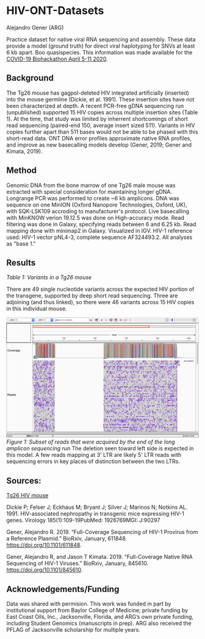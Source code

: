 # HIV-ONT-Datasets
Alejandro Gener (ARG)

Practice dataset for native viral RNA sequencing and assembly. These data provide a model (ground truth) for direct viral haplotyping for SNVs at least 6 kb apart. Boo quasispecies. This information was made available for the [COVID-19 Biohackathon April 5-11 2020](https://github.com/virtual-biohackathons/covid-19-bh20).

## Background

The Tg26 mouse has gagpol-deleted HIV integrated artificially (inserted) into the mouse germline (Dickie, et al. 1991). These insertion sites have not been characterized at depth. A recent PCR-free gDNA sequencing run (unpublished) supported 15 HIV copies across multiple insertion sites (Table 1). At the time, that study was limited by inherrent shortcomings of short read sequencing (paired-end 150, average insert sized 511). Variants in HIV copies further apart than 511 bases would not be able to be phased with this short-read data. ONT DNA error profiles approximate native RNA profiles, and improve as new basecalling models develop (Gener, 2019; Gener and Kimata, 2019).

## Method

Genomic DNA from the bone marrow of one Tg26 male mouse was extracted with special consideration for maintaining longer gDNA. Longrange PCR was performed to create ~6 kb amplicons. DNA was sequence on one MinION (Oxford Nanopore Technologies, Oxford, UK), with SQK-LSK109 accroding to manufacturer's protocol. Live basecalling with MinKNOW verion 19.12.5 was done on High-accuracy mode. Read filtering was done in Galaxy, specifying reads between 6 and 6.25 kb. Read mapping done with minimap2 in Galaxy. Visualized in IGV. HIV-1 reference used: HIV-1 vector pNL4-3, complete sequence AF324493.2. All analyses as "base 1."

## Results

*Table 1: Variants in a Tg26 mouse*

There are 49 single nucleotide variants across the expected HIV portion of the transgene, supported by deep short read sequencing. Three are adjoining (and thus linked), so there were 46 variants across 15 HIV copies in this individual mouse.

![](https://github.com/GenerGener/HIV-ONT-Datasets/blob/master/HIV-ONT-Datasets/Mapping_overview.tif)
*Figure 1: Subset of reads that were acquired by the end of the long amplicon sequencing run*
The deletion seen toward left side is expected in this model. A few reads mapping at 3' LTR are likely 5' LTR reads with sequencing errors in key places of distinction between the two LTRs.

## Sources:

[Tg26 HIV mouse](https://www.jax.org/strain/022354)

Dickie P; Felser J; Eckhaus M; Bryant J; Silver J; Marinos N; Notkins AL. 1991. HIV-associated nephropathy in transgenic mice expressing HIV-1 genes. Virology 185(1):109-19PubMed: 1926769MGI: J:90297

Gener, Alejandro R. 2019. “Full-Coverage Sequencing of HIV-1 Provirus from a Reference Plasmid.” BioRxiv, January, 611848. https://doi.org/10.1101/611848.

Gener, Alejandro R, and Jason T Kimata. 2019. “Full-Coverage Native RNA Sequencing of HIV-1 Viruses.” BioRxiv, January, 845610. https://doi.org/10.1101/845610.

## Acknowledgements/Funding

Data was shared with permision. This work was funded in part by institutional support from Baylor College of Medicine; private funding by East Coast Oils, Inc., Jacksonville, Florida, and ARG’s own private funding, including Student Genomics (manuscripts in prep). ARG also received the PFLAG of Jacksonville scholarship for multiple years. 
